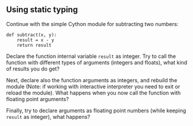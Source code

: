 ## Using static typing 

Continue with the simple Cython module for subtracting two numbers:
```
def subtract(x, y):
    result = x - y
    return result
```

Declare the function internal variable `result` as integer. Try to call the
function with different types of arguments (integers and floats), what kind of
results you do get?

Next, declare also the function arguments as integers, and rebuild the module 
(Note: if working with interactive interpreter you need to exit or
reload the module). What happens when you now call the function with
floating point arguments?

Finally, try to declare arguments as floating point numbers (while keeping
`result` as integer), what happens?

